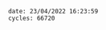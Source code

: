 

                date: 23/04/2022 16:23:59
                cycles: 66720

                         